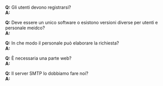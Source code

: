 __Q:__ Gli utenti devono registrarsi?  
__A:__
 
__Q:__ Deve essere un unico software o esistono versioni diverse per utenti e personale meidco?  
__A:__
 
__Q:__ In che modo il personale può elaborare la richiesta?  
__A:__
 
__Q:__ È necessaria una parte web?  
__A:__
 
__Q:__ Il server SMTP lo dobbiamo fare noi?  
__A:__
 
